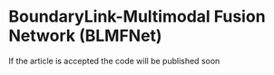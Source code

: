 # BoundaryLink-Multimodal Fusion Network (BLMFNet)
If the article is accepted the code will be published soon
